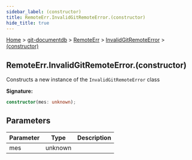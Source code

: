 ```yaml
---
sidebar_label: (constructor)
title: RemoteErr.InvalidGitRemoteError.(constructor)
hide_title: true
---
```


[Home](./index.md) &gt; [git-documentdb](./git-documentdb.md) &gt; [RemoteErr](./git-documentdb.remoteerr.md) &gt; [InvalidGitRemoteError](./git-documentdb.remoteerr.invalidgitremoteerror.md) &gt; [(constructor)](./git-documentdb.remoteerr.invalidgitremoteerror._constructor_.md)

## RemoteErr.InvalidGitRemoteError.(constructor)

Constructs a new instance of the `InvalidGitRemoteError` class

<b>Signature:</b>

```typescript
constructor(mes: unknown);
```

## Parameters

|  Parameter | Type | Description |
|  --- | --- | --- |
|  mes | unknown |  |

